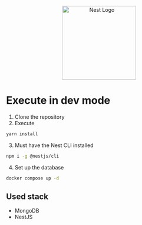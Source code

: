 <p align="center">
  <a href="http://nestjs.com/" target="blank"><img src="https://nestjs.com/img/logo-small.svg" width="200" alt="Nest Logo" /></a>
</p>

# Execute in dev mode

1. Clone the repository
2. Execute

```bash
yarn install
```

3. Must have the Nest CLI installed

```bash
npm i -g @nestjs/cli
```

4. Set up the database

```bash
docker compose up -d
```

## Used stack

- MongoDB
- NestJS
